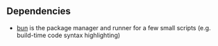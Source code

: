## Dependencies

- [bun](https://bun.sh) is the package manager and runner for a few small scripts (e.g. build-time code syntax highlighting)
